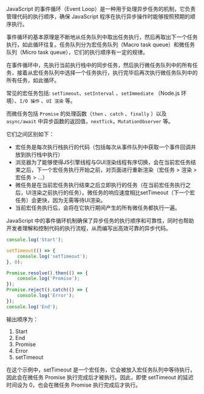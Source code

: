 
JavaScript 的事件循环（Event Loop）是一种用于处理异步任务的机制，它负责管理代码的执行顺序，确保 JavaScript 程序在执行异步操作时能够按照预期的顺序执行。

事件循环的基本原理是不断地从任务队列中取出任务执行，然后再取出下一个任务执行，如此循环往复。任务队列分为宏任务队列（Macro task queue）和微任务队列（Micro task queue），它们的执行顺序有一定的规律。

在事件循环中，先执行当前执行栈中的同步任务，然后执行微任务队列中的所有任务，接着从宏任务队列中选择一个任务执行，执行完毕后再次执行微任务队列中的所有任务，如此循环。

常见的宏任务包括:
 `setTimeout`、`setInterval` 、`setImmediate` （Node.js 环境）、`I/O 操作` 、`UI 渲染` 等。

而微任务包括 ` Promise ` 的处理函数（`then` 、`catch` 、`finally` ）以及 ` async/await`  中异步函数的返回值，`nextTick`，`MutationObserver` 等。

它们之间区别如下：

- 宏任务是每次执行栈执行的代码（包括每次从事件队列中获取一个事件回调并放到执行栈中执行）
- 浏览器为了能够使得JS引擎线程与GUI渲染线程有序切换，会在当前宏任务结束之后，下一个宏任务执行开始之前，对页面进行重新渲染（宏任务 > 渲染 > 宏任务 > ...）
- 微任务是在当前宏任务执行结束之后立即执行的任务（在当前宏任务执行之后，UI渲染之前执行的任务）。微任务的响应速度相比setTimeout（下一个宏任务）会更快，因为无需等待UI渲染。
- 当前宏任务执行后，会将在它执行期间产生的所有微任务都执行一遍。

JavaScript 中的事件循环机制确保了异步任务的执行顺序和可靠性，同时也帮助开发者理解和控制代码的执行流程，从而编写出高效可靠的异步代码。

```js
console.log('Start');

setTimeout(() => {
    console.log('setTimeout');
}, 0);

Promise.resolve().then(() => {
    console.log('Promise');
});
Promise.reject().catch(() => {
    console.log('Error');
});
console.log('End');
```

输出顺序为：

1. Start
2. End
3. Promise
4. Error
5. setTimeout

在这个示例中，setTimeout 是一个宏任务，它会被放入宏任务队列中等待执行，因此会在微任务 Promise 执行完成后才被执行。因此，即使 setTimeout 的延迟时间设为 0，也会在微任务 Promise 执行完成后才执行。